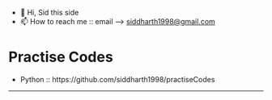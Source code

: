 - 👋 Hi, Sid this side
- 📫 How to reach me :: email --> siddharth1998@gmail.com

<h1>Practise Codes</h1>
<ul>
  <li>Python :: https://github.com/siddharth1998/practiseCodes</li>
</ul>
<hr>
